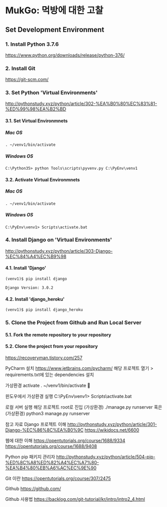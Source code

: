 # MukGo: 먹방에 대한 고찰

## Set Development Environment
### 1. Install Python 3.7.6
<https://www.python.org/downloads/release/python-376/>

### 2. Install Git
<https://git-scm.com/>

### 3. Set Python 'Virtual Environments'
<http://pythonstudy.xyz/python/article/302-%EA%B0%80%EC%83%81-%ED%99%98%EA%B2%BD>

#### 3.1. Set Virtual Environmnets
##### Mac OS
    . ~/venv1/bin/activate

##### Windows OS
    C:\Python35> python Tools\scripts\pyvenv.py C:\PyEnv\venv1

#### 3.2. Activate Virtual Environmnets
##### Mac OS
    . ~/venv1/bin/activate
    
##### Windows OS
    C:\PyEnv\venv1> Scripts\activate.bat
            
### 4. Install Django on 'Virtual Environments'
<http://pythonstudy.xyz/python/article/303-Django-%EC%84%A4%EC%B9%98>

#### 4.1. Install 'Django'
    (venv1)$ pip install django
    
    Django Version: 3.0.2

#### 4.2. Install 'django_heroku'
    (venv1)$ pip install django_heroku

### 5. Clone the Project from Github and Run Local Server
#### 5.1. Fork the remote repository to your repository
#### 5.2. Clone the project from your repository
<https://recoveryman.tistory.com/257>


PyCharm 설치
https://www.jetbrains.com/pycharm/
	해당 프로젝트 열기 > requirements.txt에 있는 dependencies 설치


가상환경 activate
. ~/venv1/bin/activate 

윈도우에서 가상환경 실행
C:\PyEnv\venv1> Scripts\activate.bat




로컬 서버 실행
해당 프로젝트 root로 진입
(가상환경) ./manage.py runserver
혹은
(가상환경) python3 manage.py runserver




참고 자료
Django 프로젝트 이해
http://pythonstudy.xyz/python/article/301-Django-%EC%86%8C%EA%B0%9C
https://wikidocs.net/6600

웹에 대한 이해
https://opentutorials.org/course/1688/9334
https://opentutorials.org/course/1688/9408

Python pip 패키지 관리자
http://pythonstudy.xyz/python/article/504-pip-%ED%8C%A8%ED%82%A4%EC%A7%80-%EA%B4%80%EB%A6%AC%EC%9E%90

Git 이란
https://opentutorials.org/course/307/2475


Github 
https://github.com/

Github 사용법
https://backlog.com/git-tutorial/kr/intro/intro2_4.html
